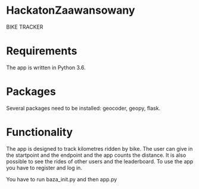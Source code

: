 # HackatonZaawansowany
BIKE TRACKER

# Requirements

The app is written in Python 3.6.

# Packages

Several packages need to be installed:
geocoder,
geopy,
flask.

# Functionality

The app is designed to track kilometres ridden by bike. The user can give in the startpoint and the endpoint and the app counts the distance. It is also possible to see the rides of other users and the leaderboard. To use the app you have to register and log in.

You have to run baza_init.py and then app.py

